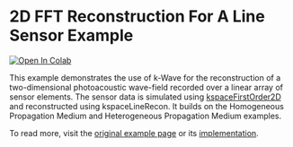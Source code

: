 # 2D FFT Reconstruction For A Line Sensor Example 

[![Open In Colab](https://colab.research.google.com/assets/colab-badge.svg)](https://colab.research.google.com/github/waltsims/k-wave-python/blob/master/examples/pr_2D_FFT_line_sensor/pr_2D_FFT_line_sensor.ipynb)

This example demonstrates the use of k-Wave for the reconstruction of a two-dimensional photoacoustic wave-field recorded over a linear array of sensor elements. The sensor data is simulated using [kspaceFirstOrder2D](https://k-wave-python.readthedocs.io/en/latest/kwave.kspaceFirstOrder2D.html) and reconstructed using kspaceLineRecon. It builds on the Homogeneous Propagation Medium and Heterogeneous Propagation Medium examples.

To read more, visit the [original example page](http://www.k-wave.org/documentation/example_pr_2D_fft_line_sensor.php) or its [implementation](https://github.com/ucl-bug/k-wave/blob/main/k-Wave/examples/example_pr_2D_FFT_line_sensor.m).
